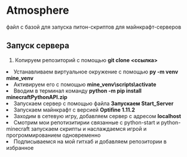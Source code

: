 <h1>Atmosphere</h1>
файл с базой для запуска питон-скриптов для майнкрафт-серверов

<h2>Запуск сервера</h2>
<ol>
<li>Копируем репозиторий с помощью <strong>git clone <ссылка></strong></ol>
<li>Устанавливаем виртуальное окружение с помощью <strong>py -m venv mine_venv</strong></li>
<li>Активируем его с помощью <strong>mine_venv\scripts\activate</strong></li>
<li>Вводим в терминал команду <strong>python -m pip install minecraftPythonAPI.zip</strong></li>
<li>Запускаем сервер с помощью файла <strong>Запускаем Start_Server</strong></li>
<li>Запускаем майнкрафт с версией <strong>Optifine 1.11.2</strong></li>
<li>Заходим в сетевую игру, добавляем сервер с адресом <strong>localhost</strong></li>
<li>Смотрим мои репотизитирии связанные с python-start и python-minecraft запускаем скрипты и наслаждаемся игрой и прогроммированием одновременно</li>
<li>Подписываемся на мой гитхаб и добавляем репозитории в избранное</li>
</ol>
